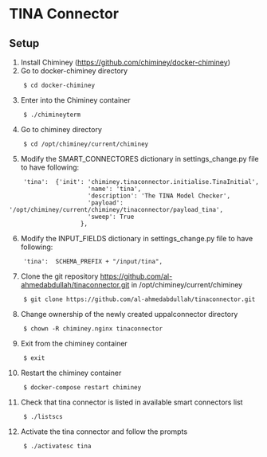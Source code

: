 TINA Connector
================

Setup
-----
1. Install Chiminey (https://github.com/chiminey/docker-chiminey)
2. Go to docker-chiminey directory
```
	$ cd docker-chiminey
```
3. Enter into the Chiminey container
```
	$ ./chimineyterm
```
4. Go to chiminey directory
```
	$ cd /opt/chiminey/current/chiminey
```
5. Modify the SMART_CONNECTORES dictionary in settings_change.py file to have following:
```
	'tina':  {'init': 'chiminey.tinaconnector.initialise.TinaInitial',
             	      'name': 'tina',
            	      'description': 'The TINA Model Checker',
             	      'payload': '/opt/chiminey/current/chiminey/tinaconnector/payload_tina',
             	      'sweep': True
                    },
```
6. Modify the INPUT_FIELDS dictionary in settings_change.py file to have following:
```
	'tina':  SCHEMA_PREFIX + "/input/tina",
```
7. Clone the git repository https://github.com/al-ahmedabdullah/tinaconnector.git in /opt/chiminey/current/chiminey
```
	$ git clone https://github.com/al-ahmedabdullah/tinaconnector.git
```
8. Change ownership of the newly created uppalconnector directory
```
	$ chown -R chiminey.nginx tinaconnector
```
9. Exit from the chiminey container
```
	$ exit
```
10. Restart the chiminey container
```
	$ docker-compose restart chiminey
```
11. Check that tina connector is listed in available smart connectors list
```
	$ ./listscs
```
12. Activate the tina connector and follow the prompts
```
	$ ./activatesc tina
```
